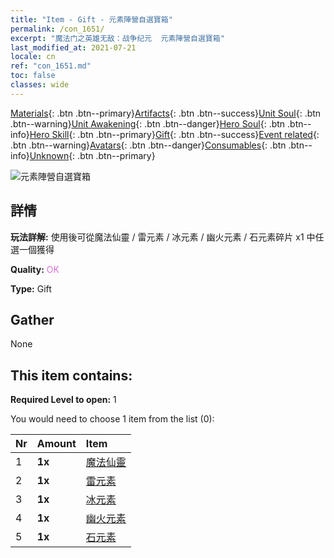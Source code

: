 ```yaml
---
title: "Item - Gift - 元素陣營自選寶箱"
permalink: /con_1651/
excerpt: "魔法门之英雄无敌：战争纪元  元素陣營自選寶箱"
last_modified_at: 2021-07-21
locale: cn
ref: "con_1651.md"
toc: false
classes: wide
---
```

 [Materials](/ItemsCN/){: .btn .btn--primary}[Artifacts](/ItemsCN/Artifacts/){: .btn .btn--success}[Unit Soul](/ItemsCN/UnitSoul/){: .btn .btn--warning}[Unit Awakening](/ItemsCN/UnitAwakening/){: .btn .btn--danger}[Hero Soul](/ItemsCN/HeroSoul/){: .btn .btn--info}[Hero Skill](/ItemsCN/HeroSkill/){: .btn .btn--primary}[Gift](/ItemsCN/Gift/){: .btn .btn--success}[Event related](/ItemsCN/Events/){: .btn .btn--warning}[Avatars](/ItemsCN/Avatars/){: .btn .btn--danger}[Consumables](/ItemsCN/Consumables/){: .btn .btn--info}[Unknown](/ItemsCN/Unknown/){: .btn .btn--primary}

 ![元素陣營自選寶箱](/images/t/i_907267.png)

## 詳情
 **玩法詳解:** 使用後可從魔法仙靈 / 雷元素 / 冰元素 / 幽火元素 / 石元素碎片 x1 中任選一個獲得

 **Quality:** <span style="color: #DA70D6">OK</span>

 **Type:** Gift

## Gather

  None

## This item contains:

 **Required Level to open:** 1

 You would need to choose 1 item from the list (0):

  | Nr | Amount |     Item    |
  |:---|:-------|:------------|
  | 1 |  **1x** | [魔法仙靈](/cn/Items/unt_262/) |  | 
  | 2 |  **1x** | [雷元素](/cn/Items/unt_263/) |  | 
  | 3 |  **1x** | [冰元素](/cn/Items/unt_264/) |  | 
  | 4 |  **1x** | [幽火元素](/cn/Items/unt_265/) |  | 
  | 5 |  **1x** | [石元素](/cn/Items/unt_266/) |  | 
